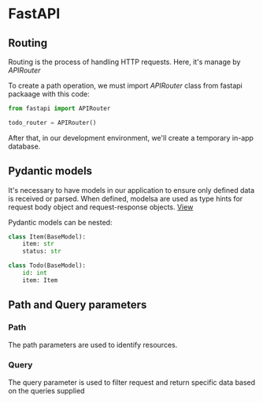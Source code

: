 # FastAPI

## Routing

Routing is the process of handling HTTP requests. Here, it's manage by *APIRouter*

To create a path operation, we must import *APIRouter* class from fastapi packaage with this code:

```python
from fastapi import APIRouter

todo_router = APIRouter()
```

After that, in our development environment, we'll create a temporary in-app database.

## Pydantic models

It's necessary to have models in our application to ensure only defined data is received or parsed. When defined, modelsa are used as type hints for request body object and request-response objects. [View](`model.py`)

Pydantic models can be nested:

```python
class Item(BaseModel):
    item: str
    status: str

class Todo(BaseModel):
    id: int
    item: Item
```

## Path and Query parameters
### Path
The path parameters are used to identify resources.

### Query
The query parameter is used to filter request and return specific data based on the queries supplied